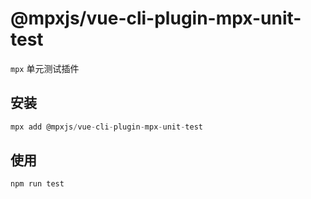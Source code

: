 # @mpxjs/vue-cli-plugin-mpx-unit-test

`mpx` 单元测试插件

## 安装

```javascript
mpx add @mpxjs/vue-cli-plugin-mpx-unit-test
```

## 使用

```javascript
npm run test
```
